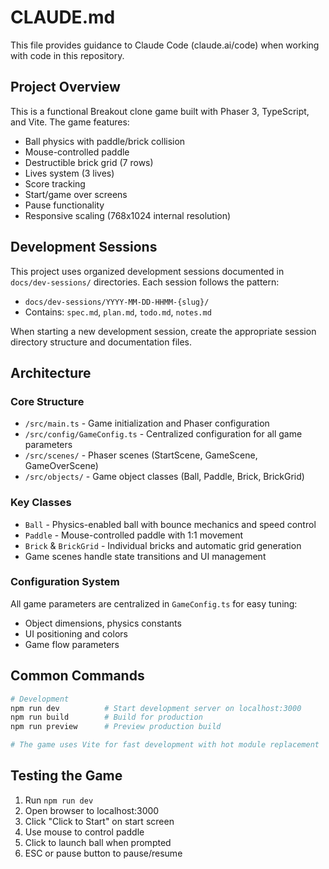 # CLAUDE.md

This file provides guidance to Claude Code (claude.ai/code) when working with code in this repository.

## Project Overview

This is a functional Breakout clone game built with Phaser 3, TypeScript, and Vite. The game features:
- Ball physics with paddle/brick collision
- Mouse-controlled paddle
- Destructible brick grid (7 rows)
- Lives system (3 lives)
- Score tracking
- Start/game over screens
- Pause functionality
- Responsive scaling (768x1024 internal resolution)

## Development Sessions

This project uses organized development sessions documented in `docs/dev-sessions/` directories. Each session follows the pattern:
- `docs/dev-sessions/YYYY-MM-DD-HHMM-{slug}/`
- Contains: `spec.md`, `plan.md`, `todo.md`, `notes.md`

When starting a new development session, create the appropriate session directory structure and documentation files.

## Architecture

### Core Structure
- `/src/main.ts` - Game initialization and Phaser configuration
- `/src/config/GameConfig.ts` - Centralized configuration for all game parameters
- `/src/scenes/` - Phaser scenes (StartScene, GameScene, GameOverScene)
- `/src/objects/` - Game object classes (Ball, Paddle, Brick, BrickGrid)

### Key Classes
- `Ball` - Physics-enabled ball with bounce mechanics and speed control
- `Paddle` - Mouse-controlled paddle with 1:1 movement
- `Brick` & `BrickGrid` - Individual bricks and automatic grid generation
- Game scenes handle state transitions and UI management

### Configuration System
All game parameters are centralized in `GameConfig.ts` for easy tuning:
- Object dimensions, physics constants
- UI positioning and colors
- Game flow parameters

## Common Commands

```bash
# Development
npm run dev          # Start development server on localhost:3000
npm run build        # Build for production
npm run preview      # Preview production build

# The game uses Vite for fast development with hot module replacement
```

## Testing the Game

1. Run `npm run dev`
2. Open browser to localhost:3000
3. Click "Click to Start" on start screen
4. Use mouse to control paddle
5. Click to launch ball when prompted
6. ESC or pause button to pause/resume